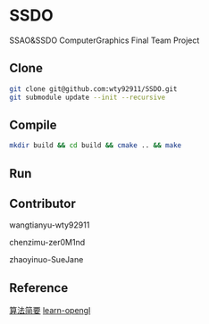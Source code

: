 # SSDO
SSAO&amp;SSDO ComputerGraphics  Final Team Project
## Clone
```sh
git clone git@github.com:wty92911/SSDO.git
git submodule update --init --recursive
```
## Compile
```sh
mkdir build && cd build && cmake .. && make
```
## Run

## Contributor

wangtianyu-wty92911


chenzimu-zer0M1nd 


zhaoyinuo-SueJane

## Reference
[算法简要](https://www.kindem.xyz/post/54/)
[learn-opengl](https://learnopengl-cn.github.io/05%20Advanced%20Lighting/09%20SSAO/)